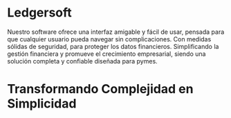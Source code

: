 # Ledgersoft
Nuestro software ofrece una interfaz amigable y fácil de usar, pensada para que cualquier usuario pueda navegar sin complicaciones. Con medidas sólidas de seguridad, para proteger los datos financieros. Simplificando la gestión financiera y promueve el crecimiento empresarial, siendo una solución completa y confiable diseñada para pymes.
# Transformando Complejidad en Simplicidad

